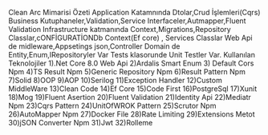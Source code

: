 Clean Arc Mimarisi Özeti
Application Katamnında Dtolar,Crud İşlemleri(Cqrs) Business Kutuphaneler,Validation,Service Interfaceler,Autmapper,Fluent Validation
Infrastructure katmanında Context,Migrations,Repository Classlar,cONFİGURATİONDb Context(Ef core) , Services Classlar
Web Api de midleware,Appsetings json,Controller
Domain de Entity,Enum,IRepositoryler Var
Tests klasorunde Unit Testler Var.
Kullanılan Teknolojiler
1).Net Core 8.0 Web Api
2)Ardalis Smart Enum
3) Default Cors Npm
4)TS Result Npm
5)Generic Repository Npm
6)Result Pattern Npm
7)Solid
8)OOP
9)AOP
10)Serilog
11)Exception Handler
12)Custom MiddleWare
13)Clean Code
14)Ef Core
15)Code First
16)PostgreSql
17)Xunit
18)Mog
19)Fluent Asertion
20)Fluent Validation
21)Identity Api
22)Mediatr Npm
23)Cqrs Pattern
24)UnitOfWROK Pattern
25)Scrutor Npm
26)AutoMapper Npm
27)Docker File
28)Rate Limiting
29)Extensions Metot
30)jSON Converter Npm
31)Jwt
32)Rolleme
